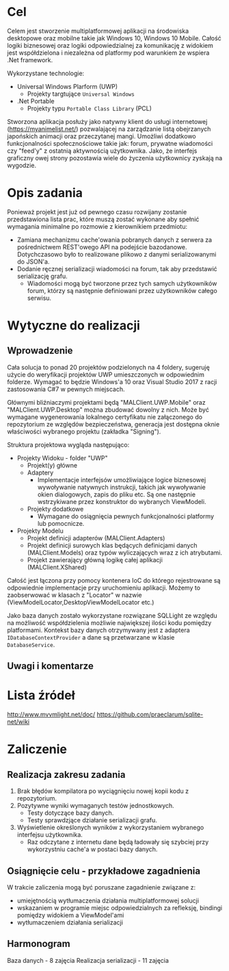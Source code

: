 # Cel

Celem jest stworzenie multiplatformowej aplikacji na środowiska desktopowe oraz mobilne takie jak Windows 10, Windows 10 Mobile. Całość logiki biznesowej oraz logiki odpowiedzialnej za komunikację z widokiem jest współdzielona i niezależna od platformy pod warunkiem że wspiera .Net framework.

Wykorzystane technologie:
 * Universal Windows Plarform (UWP)
   * Projekty targtujące ```Universal Windows```
 * .Net Portable
   * Projekty typu ```Portable Class Library``` (PCL)

Stworzona aplikacja posłuży jako natywny klient do usługi internetowej (https://myanimelist.net/) pozwalającej na zarządzanie listą obejrzanych japońskich animacji oraz przeczytanej mangi. Umożliwi dodatkowo funkcjonalności społecznościowe takie jak: forum, prywatne wiadomości czy "feed'y" z ostatnią aktywnością użytkownika. Jako, że interfejs graficzny owej strony pozostawia wiele do życzenia użytkownicy zyskają na wygodzie.

# Opis zadania

Ponieważ projekt jest już od pewnego czasu rozwijany zostanie przedstawiona lista prac, które muszą zostać wykonane aby spełnić wymagania minimalne po rozmowie z kierownikiem przedmiotu:
* Zamiana mechanizmu cache'owania pobranych danych z serwera za pośrednictwem REST'owego API na podejście bazodanowe. Dotychczasowo było to realizowane plikowo z danymi serializowanymi do JSON'a.
* Dodanie ręcznej serializacji wiadomości na forum, tak aby przedstawić serializację grafu.
  * Wiadomości mogą być tworzone przez tych samych użytkowników forum, którzy są następnie definiowani przez użytkowników całego serwisu.

# Wytyczne do realizacji

## Wprowadzenie

Cała solucja to ponad 20 projektów podzielonych na 4 foldery, sugeruję użycie do weryfikacji projektów UWP umieszczonych w odpowiednim folderze.
Wymagać to będzie Windows'a 10 oraz Visual Studio 2017 z racji zastosowania C#7 w pewnych miejscach.

Głównymi bliźniaczymi projektami będą "MALClient.UWP.Mobile" oraz "MALClient.UWP.Desktop" można zbudować dowolny z nich. Może być wymagane wygenerowania lokalnego certyfikatu nie załączonego do repozytorium ze względów bezpieczeństwa, generacja jest dostępna oknie właściwości wybranego projektu (zakładka "Signing").

Struktura projektowa wygląda następująco:
* Projekty Widoku - folder "UWP"
  * Projekt(y) główne
  * Adaptery
    * Implementacje interfejsów umożliwiające logice biznesowej wywoływanie natywnych instrukcji, takich jak wywoływanie okien dialogowych, zapis do pliku etc. Są one następnie wstrzykiwane przez konstruktor do wybranych ViewModeli.
  * Projekty dodatkowe
    * Wymagane do osiągnięcia pewnych funkcjonalności platformy lub pomocnicze.
* Projekty Modelu
  * Projekt definicji adapterów (MALClient.Adapters)
  * Projekt definicji surowych klas będących definicjami danych (MALClient.Models) oraz typów wyliczających wraz z ich atrybutami.
  * Projekt zawierający główną logikę całej aplikacji (MALClient.XShared)

Całość jest łączona przy pomocy kontenera IoC do którego rejestrowane są odpowiednie implementacje przy uruchomieniu aplikacji. Możemy to zaobserwować w klasach z "Locator" w nazwie (ViewModelLocator,DesktopViewModelLocator etc.)

Jako baza danych zostało wykorzystane rozwiązane SQLLight ze względu na możliwość współdzielenia możliwie największej ilości kodu pomiędzy platformami. Kontekst bazy danych otrzymywany jest z adaptera ```IDatabaseContextProvider``` a dane są przetwarzane w klasie ```DatabaseService```.

## Uwagi i komentarze

# Lista źródeł

http://www.mvvmlight.net/doc/
https://github.com/praeclarum/sqlite-net/wiki

# Zaliczenie

## Realizacja zakresu zadania

1. Brak błędów kompilatora po wyciągnięciu nowej kopii kodu z repozytorium.
2. Pozytywne wyniki wymaganych testów jednostkowych.
	* Testy dotyczące bazy danych.
	* Testy sprawdzjące działanie serializacji grafu.
3. Wyświetlenie określonych wyników z wykorzystaniem wybranego interfejsu użytkownika.
	* Raz odczytane z internetu dane będą ładowały się szybciej przy wykorzystniu cache'a w postaci bazy danych.

## Osiągnięcie celu - przykładowe zagadnienia

W trakcie zaliczenia mogą być poruszane zagadnienie związane z:
* umiejętnością wytłumaczenia działania multiplatformowej solucji
* wskazaniem w programie miejsc odpowiedzialnych za refleksję, bindingi pomiędzy widokiem a ViewModel'ami
* wytłumaczeniem działania serializacji

## Harmonogram

Baza danych - 8 zajęcia
Realizacja serializacji - 11 zajęcia
 
